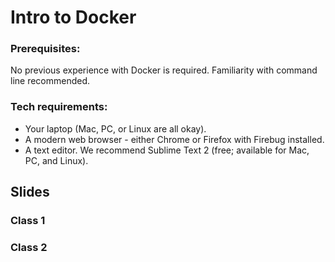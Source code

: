 # Intro to Docker

### Prerequisites:
No previous experience with Docker is required.
Familiarity with command line recommended.

### Tech requirements:
 - Your laptop (Mac, PC, or Linux are all okay).
 - A modern web browser - either Chrome or Firefox with Firebug installed.
 - A text editor. We recommend Sublime Text 2 (free; available for Mac, PC, and Linux).

## Slides
### Class 1


### Class 2
